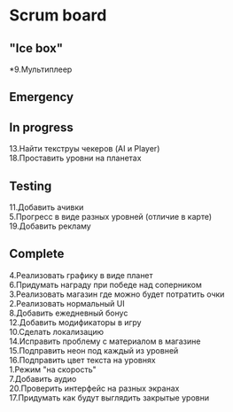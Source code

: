 # Scrum board

"Ice box"
--------------------- 
*9.Мультиплеер  


Emergency
---------------------

In progress
---------------------
13.Найти текструы чекеров (AI и Player)  
18.Проставить уровни на планетах  


Testing
---------------------
11.Добавить ачивки  
5.Прогресс в виде разных уровней (отличие в карте)  
19.Добавить рекламу  

Complete
---------------------
4.Реализовать графику в виде планет  
6.Придумать награду при победе над соперником  
3.Реализовать магазин где можно будет потратить очки  
2.Реализовать нормальный UI  
8.Добавить ежедневный бонус  
12.Добавить модификаторы в игру  
10.Сделать локализацию  
14.Исправить проблему с материалом в магазине  
15.Подправить неон под каждый из уровней  
16.Подправить цвет текста на уровнях  
1.Режим "на скорость"  
7.Добавить аудио  
20.Проверить интерфейс на разных экранах  
17.Придумать как будут выглядить закрытые уровни  

